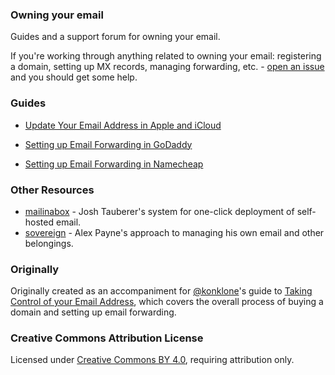 ### Owning your email

Guides and a support forum for owning your email.

If you're working through anything related to owning your email: registering a domain, setting up MX records, managing forwarding, etc. - [open an issue](https://github.com/our/email/issues) and you should get some help.


### Guides

* [Update Your Email Address in Apple and iCloud](icloud#update-your-email-address-in-apple-and-icloud)

* [Setting up Email Forwarding in GoDaddy](godaddy#setting-up-email-forwarding-in-godaddy)

* [Setting up Email Forwarding in Namecheap](namecheap#setting-up-email-forwarding-in-namecheap)


### Other Resources

* [mailinabox](https://github.com/JoshData/mailinabox) - Josh Tauberer's system for one-click deployment of self-hosted email.
* [sovereign](https://github.com/al3x/sovereign) - Alex Payne's approach to managing his own email and other belongings.


### Originally

Originally created as an accompaniment for [@konklone](https://github.com/konklone)'s guide to [Taking Control of your Email Address](https://konklone.com/post/take-control-of-your-email-address), which covers the overall process of buying a domain and setting up email forwarding.


### Creative Commons Attribution License

Licensed under [Creative Commons BY 4.0](http://creativecommons.org/licenses/by/4.0/), requiring attribution only.
